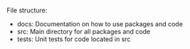 

File structure:
 - docs: Documentation on how to use packages and code
 - src: Main directory for all packages and code
 - tests: Unit tests for code located in src



